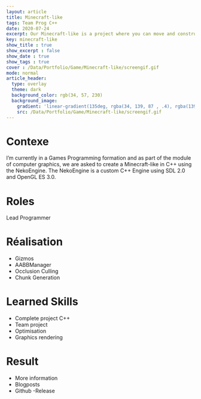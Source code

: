```yaml
---
layout: article
title: Minecraft-like
tags: Team Prog C++
date: 2020-07-24
excerpt: Our Minecraft-like is a project where you can move and construct inside an infinite generated world.
key: minecraft-like
show_title : true
show_excerpt : false
show_date : true
show_tags : true
cover : /Data/Portfolio/Game/Minecraft-like/screengif.gif
mode: normal
article_header:
  type: overlay
  theme: dark
  background_color: rgb(34, 57, 230)
  background_image: 
    gradient: 'linear-gradient(135deg, rgba(34, 139, 87 , .4), rgba(139, 34, 139, .4))'
    src: /Data/Portfolio/Game/Minecraft-like/screengif.gif
---
```


# Contexe
I’m currently in a Games Programming formation and as part of the module of computer graphics, we are asked to create a Minecraft-like in C++ using the NekoEngine. The NekoEngine is a custom C++ Engine using SDL 2.0 and OpenGL ES 3.0.

# Roles
Lead Programmer

# Réalisation
- Gizmos
- AABBManager
- Occlusion Culling
- Chunk Generation

# Learned Skills
- Complete project C++
- Team project
- Optimisation
 - Graphics rendering


# Result

- More information
- Blogposts
- Github
-Release
